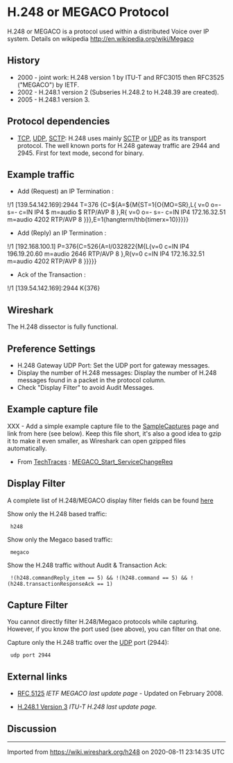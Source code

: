 # H.248 or MEGACO Protocol

H.248 or MEGACO is a protocol used within a distributed Voice over IP system. Details on wikipedia <http://en.wikipedia.org/wiki/Megaco>

## History

  - 2000 - joint work: H.248 version 1 by ITU-T and RFC3015 then RFC3525 ("MEGACO") by IETF.
  - 2002 - H.248.1 version 2 (Subseries H.248.2 to H.248.39 are created).
  - 2005 - H.248.1 version 3.

## Protocol dependencies

  - [TCP](/TCP), [UDP](/UDP), [SCTP](/SCTP): H.248 uses mainly [SCTP](/SCTP) or [UDP](/UDP) as its transport protocol. The well known ports for H.248 gateway traffic are 2944 and 2945. First for text mode, second for binary.

## Example traffic

  - Add (Request) an IP Termination :

\!/1 \[139.54.142.169\]:2944 T=376 {C=${A=${M{ST=1{O{MO=SR},L{ v=0 o=- s=- c=IN IP4 $ m=audio $ RTP/AVP 8 },R{ v=0 o=- s=- c=IN IP4 172.16.32.51 m=audio 4202 RTP/AVP 8 }}},E=1{hangterm/thb{timerx=10}}}}}

  - Add (Reply) an IP Termination :

\!/1 \[192.168.100.1\] P=376{C=526{A=I/032822{M{L{v=0 c=IN IP4 196.19.20.60 m=audio 2646 RTP/AVP 8 },R{v=0 c=IN IP4 172.16.32.51 m=audio 4202 RTP/AVP 8 }}}}}

  - Ack of the Transaction :

\!/1 \[139.54.142.169\]:2944 K{376}

## Wireshark

The H.248 dissector is fully functional.

## Preference Settings

  - H.248 Gateway UDP Port: Set the UDP port for gateway messages.
  - Display the number of H.248 messages: Display the number of H.248 messages found in a packet in the protocol column.
  - Check "Display Filter" to avoid Audit Messages.

## Example capture file

XXX - Add a simple example capture file to the [SampleCaptures](/SampleCaptures) page and link from here (see below). Keep this file short, it's also a good idea to gzip it to make it even smaller, as Wireshark can open gzipped files automatically.

  - From [TechTraces](/TechTraces) : [MEGACO\_Start\_ServiceChangeReq](http://www.techtraces.com/files/MEGACO_Start_ServiceChangeReq.cap)

## Display Filter

A complete list of H.248/MEGACO display filter fields can be found [here](http://www.wireshark.org/docs/dfref/)

Show only the H.248 based traffic:

``` 
 h248 
```

Show only the Megaco based traffic:

``` 
 megaco 
```

Show the H.248 traffic without Audit & Transaction Ack:

``` 
 !(h248.commandReply_item == 5) && !(h248.command == 5) && !(h248.transactionResponseAck == 1) 
```

## Capture Filter

You cannot directly filter H.248/Megaco protocols while capturing. However, if you know the port used (see above), you can filter on that one.

Capture only the H.248 traffic over the [UDP](/UDP) port (2944):

``` 
 udp port 2944 
```

## External links

  - [RFC 5125](http://www.tools.ietf.org/html/rfc5125) *IETF MEGACO last update page* - Updated on February 2008.

  - [H.248.1 Version 3](http://www.itu.int/rec/T-REC-H.248.1/en) *ITU-T H.248 last update page.*

## Discussion

---

Imported from https://wiki.wireshark.org/h248 on 2020-08-11 23:14:35 UTC
